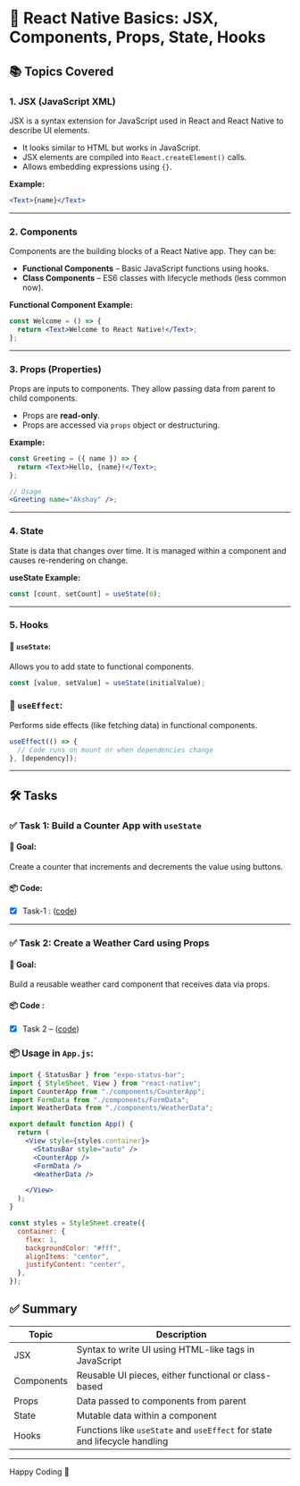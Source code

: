 
# 🚀 React Native Basics: JSX, Components, Props, State, Hooks

## 📚 Topics Covered

### 1. **JSX (JavaScript XML)**

JSX is a syntax extension for JavaScript used in React and React Native to describe UI elements.

- It looks similar to HTML but works in JavaScript.
- JSX elements are compiled into `React.createElement()` calls.
- Allows embedding expressions using `{}`.

**Example:**

```jsx
<Text>{name}</Text>
```

---

### 2. **Components**

Components are the building blocks of a React Native app. They can be:

- **Functional Components** – Basic JavaScript functions using hooks.
- **Class Components** – ES6 classes with lifecycle methods (less common now).

**Functional Component Example:**

```jsx
const Welcome = () => {
  return <Text>Welcome to React Native!</Text>;
};
```

---

### 3. **Props (Properties)**

Props are inputs to components. They allow passing data from parent to child components.

- Props are **read-only**.
- Props are accessed via `props` object or destructuring.

**Example:**

```jsx
const Greeting = ({ name }) => {
  return <Text>Hello, {name}!</Text>;
};

// Usage
<Greeting name="Akshay" />;
```

---

### 4. **State**

State is data that changes over time. It is managed within a component and causes re-rendering on change.

**useState Example:**

```jsx
const [count, setCount] = useState(0);
```

---

### 5. **Hooks**

#### 🔹 `useState`:

Allows you to add state to functional components.

```jsx
const [value, setValue] = useState(initialValue);
```

### 🔹 `useEffect`:

Performs side effects (like fetching data) in functional components.

```jsx
useEffect(() => {
  // Code runs on mount or when dependencies change
}, [dependency]);
```

---

## 🛠️ Tasks

### ✅ Task 1: Build a Counter App with `useState`

#### 🎯 Goal:

Create a counter that increments and decrements the value using buttons.

#### 📦 Code:
- [x] Task-1 : ([code](./CounterApp.jsx))
---

### ✅ Task 2: Create a Weather Card using Props

#### 🎯 Goal:

Build a reusable weather card component that receives data via props.
#### 📦 Code :
- [x] Task 2 – ([code](./WeatherData.jsx))

### 📦 Usage in `App.js`:
```jsx
import { StatusBar } from "expo-status-bar";
import { StyleSheet, View } from "react-native";
import CounterApp from "./components/CounterApp";
import FormData from "./components/FormData";
import WeatherData from "./components/WeatherData";

export default function App() {
  return (
    <View style={styles.container}>
      <StatusBar style="auto" />
      <CounterApp />
      <FormData />
      <WeatherData />

    </View>
  );
}

const styles = StyleSheet.create({
  container: {
    flex: 1,
    backgroundColor: "#fff",
    alignItems: "center",
    justifyContent: "center",
  },
});

```

## ✅ Summary

| Topic      | Description                                                                |
| ---------- | -------------------------------------------------------------------------- |
| JSX        | Syntax to write UI using HTML-like tags in JavaScript                      |
| Components | Reusable UI pieces, either functional or class-based                       |
| Props      | Data passed to components from parent                                      |
| State      | Mutable data within a component                                            |
| Hooks      | Functions like `useState` and `useEffect` for state and lifecycle handling |

---

Happy Coding 🚀
